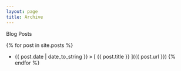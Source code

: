 ```yaml
---
layout: page
title: Archive
---
```


Blog Posts

{% for post in site.posts %}
  * {{ post.date | date_to_string }} &raquo; [ {{ post.title }} ]({{ post.url }})
{% endfor %}